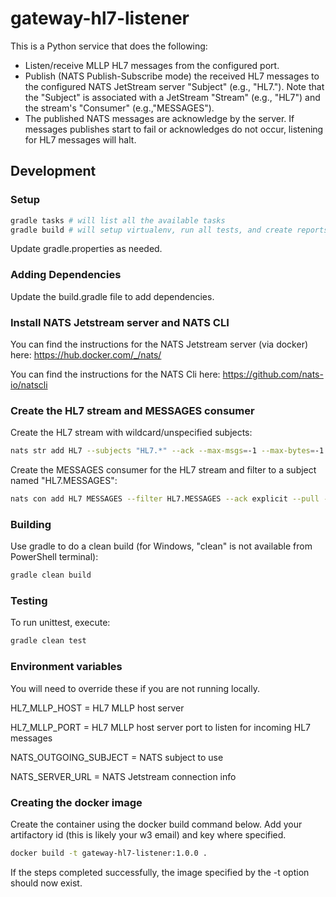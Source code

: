 # gateway-hl7-listener
This is a Python service that does the following:
* Listen/receive MLLP HL7 messages from the configured port.
* Publish (NATS Publish-Subscribe mode) the received HL7 messages to the configured NATS JetStream server "Subject" (e.g., "HL7.<subject-name>").
Note that the "Subject" is associated with a JetStream "Stream" (e.g., "HL7") and the stream's "Consumer" (e.g.,"MESSAGES").
* The published NATS messages are acknowledge by the server. If messages publishes start to fail or acknowledges do not occur, listening for HL7 messages will halt.

## Development

### Setup

```bash
gradle tasks # will list all the available tasks
gradle build # will setup virtualenv, run all tests, and create reports and distribution
```

Update gradle.properties as needed.

### Adding Dependencies
Update the build.gradle file to add dependencies.
### Install NATS Jetstream server and NATS CLI

You can find the instructions for the NATS Jetstream server (via docker) here:
https://hub.docker.com/_/nats/

You can find the instructions for the NATS Cli here:
https://github.com/nats-io/natscli

### Create the HL7 stream and MESSAGES consumer

Create the HL7 stream with wildcard/unspecified subjects:

```bash
nats str add HL7 --subjects "HL7.*" --ack --max-msgs=-1 --max-bytes=-1 --max-age=1y --storage file --retention limits --max-msg-size=-1 --discard=old --max-msgs-per-subject=-1 --dupe-window=2m --replicas=1
```

Create the MESSAGES consumer for the HL7 stream and filter to a subject named "HL7.MESSAGES":

```bash
nats con add HL7 MESSAGES --filter HL7.MESSAGES --ack explicit --pull --deliver all --max-deliver=-1 --sample 100
```

### Building

Use gradle to do a clean build (for Windows, "clean" is not available from  PowerShell terminal):

```bash
gradle clean build 
```

### Testing

To run unittest, execute:

```bash
gradle clean test 
```

### Environment variables

You will need to override these if you are not running locally.

HL7_MLLP_HOST = HL7 MLLP host server

HL7_MLLP_PORT = HL7 MLLP host server port to listen for incoming HL7 messages

NATS_OUTGOING_SUBJECT = NATS subject to use

NATS_SERVER_URL = NATS Jetstream connection info

### Creating the docker image

Create the container using the docker build command below. Add your artifactory id (this is likely your w3 email) and key where specified.

```bash
docker build -t gateway-hl7-listener:1.0.0 .
```

If the steps completed successfully, the image specified by the -t option should now exist.
